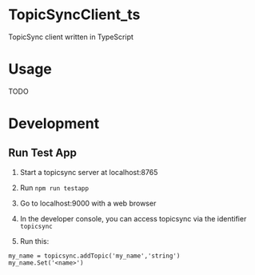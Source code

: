# TopicSyncClient_ts
TopicSync client written in TypeScript 

# Usage

TODO

# Development


## Run Test App

1. Start a topicsync server at localhost:8765

2. Run `npm run testapp`

3. Go to localhost:9000 with a web browser

4. In the developer console, you can access topicsync via the identifier `topicsync`

5. Run this:
```
my_name = topicsync.addTopic('my_name','string')
my_name.Set('<name>')
```